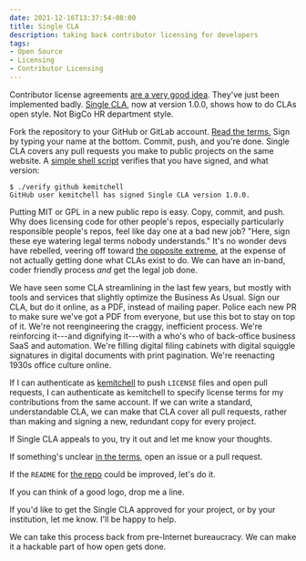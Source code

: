 ```yaml
---
date: 2021-12-16T13:37:54-08:00
title: Single CLA
description: taking back contributor licensing for developers
tags:
- Open Source
- Licensing
- Contributor Licensing
---
```


Contributor license agreements [are a very good idea](https://writing.kemitchell.com/2018/01/06/CLAs-Are-Not-a-Sham.html).  They've just been implemented badly.  [Single CLA](https://github.com/singlecla/singlecla), now at version 1.0.0, shows how to do CLAs open style.  Not BigCo HR department style.

Fork the repository to your GitHub or GitLab account.  [Read the terms.](https://github.com/singlecla/singlecla/blob/main/cla.md)  Sign by typing your name at the bottom.  Commit, push, and you're done.  Single CLA covers any pull requests you make to public projects on the same website.  A [simple shell script](https://github.com/singlecla/verify) verifies that you have signed, and what version:

```shellsession
$ ./verify github kemitchell
GitHub user kemitchell has signed Single CLA version 1.0.0.
```

Putting MIT or GPL in a new public repo is easy.  Copy, commit, and push.  Why does licensing code for other people's repos, especially particularly responsible people's repos, feel like day one at a bad new job?  "Here, sign these eye watering legal terms nobody understands."  It's no wonder devs have rebelled, veering off toward [the opposite extreme](https://writing.kemitchell.com/2021/07/02/DCO-Not-CLA.html), at the expense of not actually getting done what CLAs exist to do.  We can have an in-band, coder friendly process _and_ get the legal job done.

We have seen some CLA streamlining in the last few years, but mostly with tools and services that slightly optimize the Business As Usual.  Sign our CLA, but do it online, as a PDF, instead of mailing paper.  Police each new PR to make sure we've got a PDF from everyone, but use this bot to stay on top of it.  We're not reengineering the craggy, inefficient process.  We're reinforcing it---and dignifying it---with a who's who of back-office business SaaS and automation.  We're filling digital filing cabinets with digital squiggle signatures in digital documents with print pagination.  We're reenacting 1930s office culture online.

If I can authenticate as [kemitchell](https://github.com/kemitchell) to push `LICENSE` files and open pull requests, I can authenticate as kemitchell to specify license terms for my contributions from the same account.  If we can write a standard, understandable CLA, we can make that CLA cover all pull requests, rather than making and signing a new, redundant copy for every project.

If Single CLA appeals to you, try it out and let me know your thoughts.

If something's unclear [in the terms](https://github.com/singlecla/singlecla/blob/main/cla.md), open an issue or a pull request.

If the `README` for [the repo](https://github.com/singlecla/singlecla/blob/main/README.md) could be improved, let's do it.

If you can think of a good logo, drop me a line.

If you'd like to get the Single CLA approved for your project, or by your institution, let me know.  I'll be happy to help.

We can take this process back from pre-Internet bureaucracy.  We can make it a hackable part of how open gets done.
